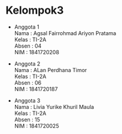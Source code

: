 # Kelompok3


* Anggota 1 <br> Nama  : Agsal Fairrohmad Ariyon Pratama <br>
            Kelas : TI-2A <br>
            Absen : 04 <br>
            NIM   : 1841720208 <br>
           
* Anggota 2 <br> Nama  : ALan Perdhana Timor <br>
            Kelas : TI-2A <br>
            Absen : 06 <br>
            NIM   : 1841720187 <br>
            
* Anggota 3 <br> Nama  : Livia Yurike Khuril Maula <br>
            Kelas : TI-2A <br>
            Absen : 15 <br>
            NIM   : 1841720025 <br>

